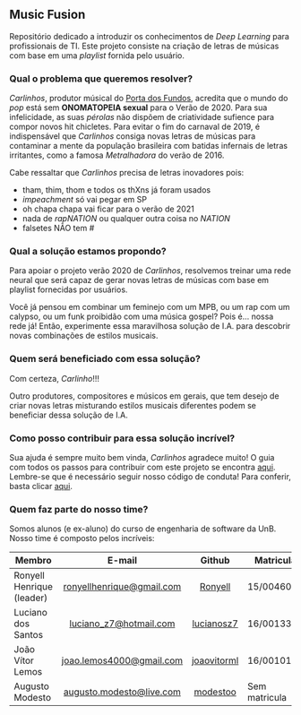 ## Music Fusion

Repositório dedicado a introduzir os conhecimentos de *Deep Learning* para profissionais de TI. Este projeto consiste na criação de letras de músicas com base em uma *playlist* fornida pelo usuário.

### Qual o problema que queremos resolver?

*Carlinhos*, produtor músical do [Porta dos Fundos](https://www.youtube.com/watch?v=yXc8KCxyEyQ), acredita que o mundo do *pop* está sem **ONOMATOPEIA sexual** para o Verão de 2020. Para sua infelicidade, as suas *pérolas* não dispõem de criatividade sufience para compor novos hit chicletes. Para evitar o fim do carnaval de 2019, é indispensável que *Carlinhos* consiga novas letras de músicas para contaminar a mente da população brasileira com batidas infernais de letras irritantes, como a famosa *Metralhadora* do verão de 2016.

Cabe ressaltar que *Carlinhos* precisa de letras inovadores pois:
* tham, thim, thom e todos os thXns já foram usados
* *impeachment* só vai pegar em SP
* oh chapa chapa vai ficar para o verão de 2021
* nada de *rapNATION* ou qualquer outra coisa no *NATION*
* falsetes NÃO tem #

### Qual a solução estamos propondo?

Para apoiar o projeto verão 2020 de *Carlinhos*, resolvemos treinar uma rede neural que será capaz de gerar novas letras de músicas com base em playlist fornecidas por usuários.

Você já pensou em combinar um feminejo com um MPB, ou um rap com um calypso, ou um funk proibidão com uma música gospel? Pois é... nossa rede já! Então, experimente essa maravilhosa solução de I.A. para descobrir novas combinações de estilos musicais.

### Quem será beneficiado com essa solução?

Com certeza, *Carlinho*!!!

Outro produtores, compositores e músicos em gerais, que tem desejo de criar novas letras misturando estilos musicais diferentes podem se beneficiar dessa solução de I.A.

### Como posso contribuir para essa solução incrível?

Sua ajuda é sempre muito bem vinda, *Carlinhos* agradece muito!
O guia com todos os passos para contribuir com este projeto se encontra [aqui](https://github.com/deeplearningunb/tom-ia/blob/dev/CONTRIBUTING.md). Lembre-se que é necessário seguir nosso código de conduta! Para conferir, basta clicar [aqui](https://github.com/deeplearningunb/tom-ia/blob/dev/CODE_OF_CONDUCT.md).

### Quem faz parte do nosso time?

Somos alunos (e ex-aluno) do curso de engenharia de software da UnB. Nosso time é composto pelos incríveis:

Membro |	E-mail	| Github	| Matricula
------ | :------: | :------: | ------ 
Ronyell Henrique (leader) |	ronyellhenrique@gmail.com |	[Ronyell](https://github.com/Ronyell) |	15/0046073
Luciano dos Santos 	| luciano_z7@hotmail.com	| [lucianosz7](https://github.com/lucianosz7) | 16/0013321
João Vítor Lemos |	joao.lemos4000@gmail.com |	[joaovitorml](https://github.com/joaovitorml) |	16/0010195
Augusto Modesto	| augusto.modesto@live.com	| [modestoo](https://github.com/modestoo) | Sem matricula 
